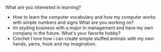  What are you interested in learning?
 - How to learn the computer vocabulary and how my computer works with simple numbers and signs 
 What are you working on?
- Im styding business with a major in management and have my own company in the future.
 What's your favorite hobby?
 - Crochet I love how i can create simple stuffed animals with my own hands, yarns, hook and my imagination. 

